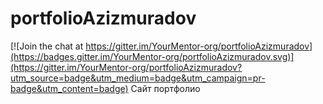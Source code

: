 # portfolioAzizmuradov

[![Join the chat at https://gitter.im/YourMentor-org/portfolioAzizmuradov](https://badges.gitter.im/YourMentor-org/portfolioAzizmuradov.svg)](https://gitter.im/YourMentor-org/portfolioAzizmuradov?utm_source=badge&utm_medium=badge&utm_campaign=pr-badge&utm_content=badge)
Сайт портфолио
